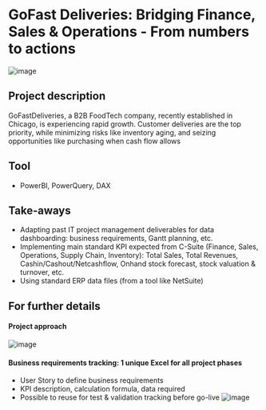 # GoFast Deliveries: Bridging Finance, Sales & Operations - From numbers to actions
![image](https://github.com/user-attachments/assets/231c9be3-31d7-4cd5-ab57-8565800e2d35)

## Project description
GoFastDeliveries, a B2B FoodTech company, recently established in Chicago, is experiencing rapid growth. Customer deliveries are the top priority, while minimizing risks like inventory aging, and seizing opportunities like purchasing when cash flow allows

## Tool
- PowerBI, PowerQuery, DAX

## Take-aways
- Adapting past IT project management deliverables for data dashboarding: business requirements, Gantt planning, etc.
- Implementing main standard KPI expected from C-Suite (Finance, Sales, Operations, Supply Chain, Inventory): Total Sales, Total Revenues, Cashin/Cashout/Netcashflow, Onhand stock forecast, stock valuation & turnover, etc.
- Using standard ERP data files (from a tool like NetSuite)

## For further details
#### Project approach
![image](https://github.com/user-attachments/assets/2fc4d30d-7ed3-457e-afd6-4de4bc98797e)
#### Business requirements tracking: 1 unique Excel for all project phases
- User Story to define business requirements
- KPI description, calculation formula, data required
- Possible to reuse for test & validation tracking before go-live
![image](https://github.com/user-attachments/assets/4e3f9f9f-0ddd-4818-9b13-799d4754d90f)
